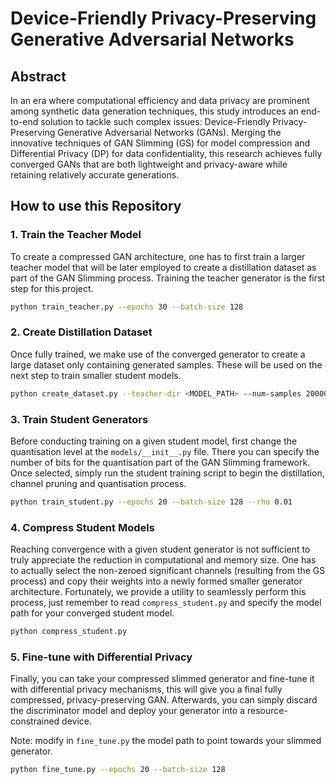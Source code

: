 # Device-Friendly Privacy-Preserving Generative Adversarial Networks

## Abstract

In an era where computational efficiency and data privacy are prominent among synthetic data generation techniques, 
this study introduces an end-to-end solution to tackle such complex issues: Device-Friendly Privacy-Preserving 
Generative Adversarial Networks (GANs). Merging the innovative techniques of GAN Slimming (GS) for model compression 
and Differential Privacy (DP) for data confidentiality, this research achieves fully converged GANs that are both 
lightweight and privacy-aware while retaining relatively accurate generations.

## How to use this Repository

### 1. Train the Teacher Model

To create a compressed GAN architecture, one has to first train a larger teacher model that will be later employed to
create a distillation dataset as part of the GAN Slimming process. Training the teacher generator is the first step for
this project.

```bash
python train_teacher.py --epochs 30 --batch-size 128
```

### 2. Create Distillation Dataset

Once fully trained, we make use of the converged generator to create a large dataset only containing generated samples.
These will be used on the next step to train smaller student models.

```bash
python create_dataset.py --teacher-dir <MODEL_PATH> --num-samples 200000
```

### 3. Train Student Generators

Before conducting training on a given student model, first change the quantisation level at the `models/__init__.py`
file. There you can specify the number of bits for the quantisation part of the GAN Slimming framework. Once selected, 
simply run the student training script to begin the distillation, channel pruning and quantisation process.

```bash
python train_student.py --epochs 20 --batch-size 128 --rho 0.01
```

### 4. Compress Student Models

Reaching convergence with a given student generator is not sufficient to truly appreciate the reduction in computational
and memory size. One has to actually select the non-zeroed significant channels (resulting from the GS process) and copy
their weights into a newly formed smaller generator architecture. Fortunately, we provide a utility to seamlessly perform
this process, just remember to read `compress_student.py` and specify the model path for your converged student model.

```bash
python compress_student.py
```

### 5. Fine-tune with Differential Privacy

Finally, you can take your compressed slimmed generator and fine-tune it with differential privacy mechanisms, this will
give you a final fully compressed, privacy-preserving GAN. Afterwards, you can simply discard the discriminator model and
deploy your generator into a resource-constrained device.

Note: modify in `fine_tune.py` the model path to point towards your slimmed generator.

```bash
python fine_tune.py --epochs 20 --batch-size 128
```

